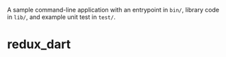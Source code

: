 A sample command-line application with an entrypoint in `bin/`, library code
in `lib/`, and example unit test in `test/`.
# redux_dart
